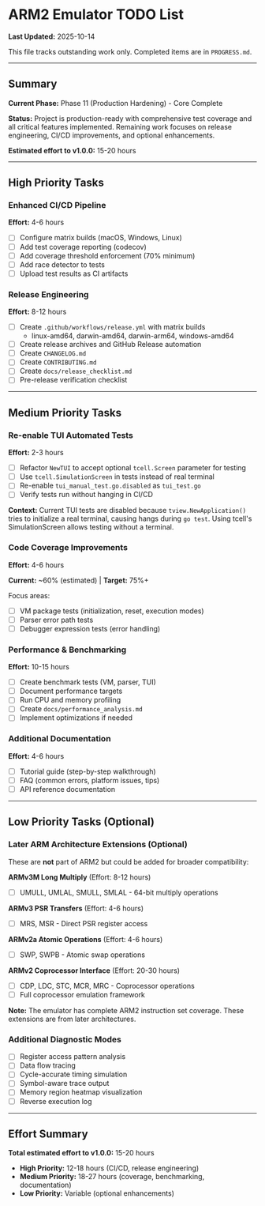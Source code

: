 # ARM2 Emulator TODO List

**Last Updated:** 2025-10-14

This file tracks outstanding work only. Completed items are in `PROGRESS.md`.

---

## Summary

**Current Phase:** Phase 11 (Production Hardening) - Core Complete

**Status:** Project is production-ready with comprehensive test coverage and all critical features implemented. Remaining work focuses on release engineering, CI/CD improvements, and optional enhancements.

**Estimated effort to v1.0.0:** 15-20 hours

---

## High Priority Tasks

### Enhanced CI/CD Pipeline
**Effort:** 4-6 hours

- [ ] Configure matrix builds (macOS, Windows, Linux)
- [ ] Add test coverage reporting (codecov)
- [ ] Add coverage threshold enforcement (70% minimum)
- [ ] Add race detector to tests
- [ ] Upload test results as CI artifacts

### Release Engineering
**Effort:** 8-12 hours

- [ ] Create `.github/workflows/release.yml` with matrix builds
  - linux-amd64, darwin-amd64, darwin-arm64, windows-amd64
- [ ] Create release archives and GitHub Release automation
- [ ] Create `CHANGELOG.md`
- [ ] Create `CONTRIBUTING.md`
- [ ] Create `docs/release_checklist.md`
- [ ] Pre-release verification checklist

---

## Medium Priority Tasks

### Re-enable TUI Automated Tests
**Effort:** 2-3 hours

- [ ] Refactor `NewTUI` to accept optional `tcell.Screen` parameter for testing
- [ ] Use `tcell.SimulationScreen` in tests instead of real terminal
- [ ] Re-enable `tui_manual_test.go.disabled` as `tui_test.go`
- [ ] Verify tests run without hanging in CI/CD

**Context:** Current TUI tests are disabled because `tview.NewApplication()` tries to initialize a real terminal, causing hangs during `go test`. Using tcell's SimulationScreen allows testing without a terminal.

### Code Coverage Improvements
**Effort:** 4-6 hours

**Current:** ~60% (estimated) | **Target:** 75%+

Focus areas:
- [ ] VM package tests (initialization, reset, execution modes)
- [ ] Parser error path tests
- [ ] Debugger expression tests (error handling)

### Performance & Benchmarking
**Effort:** 10-15 hours

- [ ] Create benchmark tests (VM, parser, TUI)
- [ ] Document performance targets
- [ ] Run CPU and memory profiling
- [ ] Create `docs/performance_analysis.md`
- [ ] Implement optimizations if needed

### Additional Documentation
**Effort:** 4-6 hours

- [ ] Tutorial guide (step-by-step walkthrough)
- [ ] FAQ (common errors, platform issues, tips)
- [ ] API reference documentation

---

## Low Priority Tasks (Optional)

### Later ARM Architecture Extensions (Optional)

These are **not** part of ARM2 but could be added for broader compatibility:

**ARMv3M Long Multiply** (Effort: 8-12 hours)
- [ ] UMULL, UMLAL, SMULL, SMLAL - 64-bit multiply operations

**ARMv3 PSR Transfers** (Effort: 4-6 hours)
- [ ] MRS, MSR - Direct PSR register access

**ARMv2a Atomic Operations** (Effort: 4-6 hours)
- [ ] SWP, SWPB - Atomic swap operations

**ARMv2 Coprocessor Interface** (Effort: 20-30 hours)
- [ ] CDP, LDC, STC, MCR, MRC - Coprocessor operations
- [ ] Full coprocessor emulation framework

**Note:** The emulator has complete ARM2 instruction set coverage. These extensions are from later architectures.

### Additional Diagnostic Modes

- [ ] Register access pattern analysis
- [ ] Data flow tracing
- [ ] Cycle-accurate timing simulation
- [ ] Symbol-aware trace output
- [ ] Memory region heatmap visualization
- [ ] Reverse execution log

---

## Effort Summary

**Total estimated effort to v1.0.0:** 15-20 hours

- **High Priority:** 12-18 hours (CI/CD, release engineering)
- **Medium Priority:** 18-27 hours (coverage, benchmarking, documentation)
- **Low Priority:** Variable (optional enhancements)
